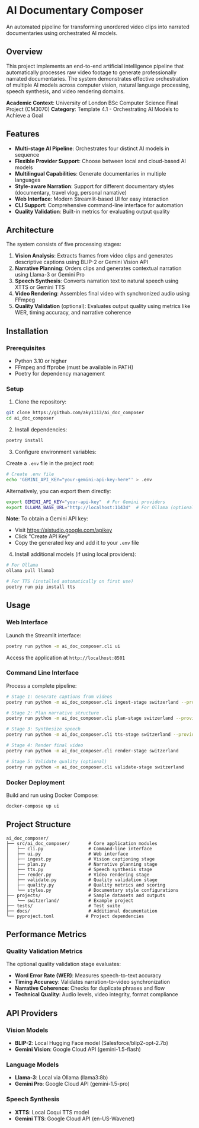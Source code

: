 # AI Documentary Composer

An automated pipeline for transforming unordered video clips into narrated documentaries using orchestrated AI models.

## Overview

This project implements an end-to-end artificial intelligence pipeline that automatically processes raw video footage to generate professionally narrated documentaries. The system demonstrates effective orchestration of multiple AI models across computer vision, natural language processing, speech synthesis, and video rendering domains.

**Academic Context**: University of London BSc Computer Science Final Project (CM3070)
**Category**: Template 4.1 - Orchestrating AI Models to Achieve a Goal

## Features

- **Multi-stage AI Pipeline**: Orchestrates four distinct AI models in sequence
- **Flexible Provider Support**: Choose between local and cloud-based AI models
- **Multilingual Capabilities**: Generate documentaries in multiple languages
- **Style-aware Narration**: Support for different documentary styles (documentary, travel vlog, personal narrative)
- **Web Interface**: Modern Streamlit-based UI for easy interaction
- **CLI Support**: Comprehensive command-line interface for automation
- **Quality Validation**: Built-in metrics for evaluating output quality

## Architecture

The system consists of five processing stages:

1. **Vision Analysis**: Extracts frames from video clips and generates descriptive captions using BLIP-2 or Gemini Vision API
2. **Narrative Planning**: Orders clips and generates contextual narration using Llama-3 or Gemini Pro
3. **Speech Synthesis**: Converts narration text to natural speech using XTTS or Gemini TTS
4. **Video Rendering**: Assembles final video with synchronized audio using FFmpeg
5. **Quality Validation** (optional): Evaluates output quality using metrics like WER, timing accuracy, and narrative coherence

## Installation

### Prerequisites

- Python 3.10 or higher
- FFmpeg and ffprobe (must be available in PATH)
- Poetry for dependency management

### Setup

1. Clone the repository:
```bash
git clone https://github.com/aky1113/ai_doc_composer
cd ai_doc_composer
```

2. Install dependencies:
```bash
poetry install
```

3. Configure environment variables:

Create a `.env` file in the project root:
```bash
# Create .env file
echo 'GEMINI_API_KEY="your-gemini-api-key-here"' > .env
```

Alternatively, you can export them directly:
```bash
export GEMINI_API_KEY="your-api-key"  # For Gemini providers
export OLLAMA_BASE_URL="http://localhost:11434"  # For Ollama (optional)
```

**Note**: To obtain a Gemini API key:
- Visit https://aistudio.google.com/apikey
- Click "Create API Key"
- Copy the generated key and add it to your `.env` file

4. Install additional models (if using local providers):
```bash
# For Ollama
ollama pull llama3

# For TTS (installed automatically on first use)
poetry run pip install tts
```

## Usage

### Web Interface

Launch the Streamlit interface:
```bash
poetry run python -m ai_doc_composer.cli ui
```

Access the application at `http://localhost:8501`

### Command Line Interface

Process a complete pipeline:
```bash
# Stage 1: Generate captions from videos
poetry run python -m ai_doc_composer.cli ingest-stage switzerland --provider gemini

# Stage 2: Plan narrative structure
poetry run python -m ai_doc_composer.cli plan-stage switzerland --provider gemini --style documentary

# Stage 3: Synthesize speech
poetry run python -m ai_doc_composer.cli tts-stage switzerland --provider xtts

# Stage 4: Render final video
poetry run python -m ai_doc_composer.cli render-stage switzerland

# Stage 5: Validate quality (optional)
poetry run python -m ai_doc_composer.cli validate-stage switzerland
```

### Docker Deployment

Build and run using Docker Compose:
```bash
docker-compose up ui
```

## Project Structure

```
ai_doc_composer/
├── src/ai_doc_composer/       # Core application modules
│   ├── cli.py                 # Command-line interface
│   ├── ui.py                  # Web interface
│   ├── ingest.py              # Vision captioning stage
│   ├── plan.py                # Narrative planning stage
│   ├── tts.py                 # Speech synthesis stage
│   ├── render.py              # Video rendering stage
│   ├── validate.py            # Quality validation stage
│   ├── quality.py             # Quality metrics and scoring
│   └── styles.py              # Documentary style configurations
├── projects/                  # Sample datasets and outputs
│   └── switzerland/           # Example project
├── tests/                     # Test suite
├── docs/                      # Additional documentation
└── pyproject.toml            # Project dependencies
```

## Performance Metrics

### Quality Validation Metrics
The optional quality validation stage evaluates:
- **Word Error Rate (WER)**: Measures speech-to-text accuracy
- **Timing Accuracy**: Validates narration-to-video synchronization
- **Narrative Coherence**: Checks for duplicate phrases and flow
- **Technical Quality**: Audio levels, video integrity, format compliance

## API Providers

### Vision Models
- **BLIP-2**: Local Hugging Face model (Salesforce/blip2-opt-2.7b)
- **Gemini Vision**: Google Cloud API (gemini-1.5-flash)

### Language Models
- **Llama-3**: Local via Ollama (llama3:8b)
- **Gemini Pro**: Google Cloud API (gemini-1.5-pro)

### Speech Synthesis
- **XTTS**: Local Coqui TTS model
- **Gemini TTS**: Google Cloud API (en-US-Wavenet)
